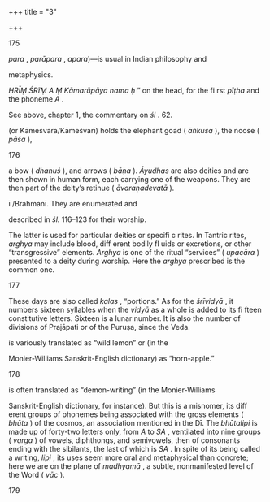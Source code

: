 +++
title = "3"

+++



[^1]: We have already seen *nyāsas* in chapters 1 and 2. It consists of the ritual placing \(or imposition\) of mantras on the body or on some support. It is done by uttering \(and/or evoking mentally\) a mantra while placing it where needed with a particular hand gesture, a *mudrā* . The eff ect of the placing is sometimes conceived of as extending pervasively on a whole part of the body; this is called a *vyāpakanyāsa* \(usually done with both hands; see chapter 2, note 2\). Such is the case here for the lines of the square that form the outer limit of the *śrīcakra.* For a thorough overview of the subject of *nyāsa* as expounded in Sanskrit texts, see A . Padoux ,* Tantric Mantras* \( London and New York : Routledge , 2011 \) , pp. 54–80. 



175

[^2]: The division of a category of subjects or objects into three groups—highest, middling, inferior \( *uttama* , *madhyama* , *adama* \) or supreme, supreme-nonsupreme, nonsupreme \( 

*para* , *parāpara* , *apara*\)—is usual in Indian philosophy and 

metaphysics. 



[^3]: The term *sādhaka* is seldom used in the YH, but only an adept who has received the *sādhaka* \(or *nirvāṇa* \) *dīkṣā* \(initiation\) has the formal capacity \( *adhikāra* \) to perform the ritual. The adept, here as in the preceding chapters, is therefore a *sādhaka.* 



[^4]: The planets \(called *graha* \) include, in addition to fourteen heavenly bodies, Sun, Moon, etc., Rahu and Ketu, which are two lunar nodes. *Grahas* , as their name shows \(it means “seizer”\), are powers that can magically “seize,” that is, infl uence, human beings. Diff erent sorts of demons or evil supernatural beings are also called *graha* . 



[^5]: The twenty-seven *nakṣatras* were already mentioned in chapter 2, *śl* . 58b–60a. 



[^6]: When considered as numbering seven, this group of Yoginīs includes Yākinī. 



[^7]: The episode is described in several Purāṇas. 



[^8]: The *pīṭhanyāsa* would thus be performed uttering a mantra such as “ *AI Ṃ *

*HRĪṂ ŚRīṂ A Ṃ Kāmarūpāya nama ḥ* ” on the head, for the fi rst *pīṭha* and the phoneme *A* . 



[^9]: The *siddhis* , supernatural powers, are also minor goddesses, Yoginīs. We therefore sometimes refer to them as Siddhis. Their number is not the same in all texts. Their list, however, usually begins with *aṇimā* , the power to be as small as an atom \( *aṇu* \). The usual number of *siddhis* is eight. They are *aṇimā* , *laghimā* \(to become light\), *garimā* \(to become heavy\), *mahimā*\(greatness\), *prāpti* \(to obtain what one wishes\), *prakāmya* \(to be irresistible\), *ī śitva* or *ī śitā* \(domination\), and *vaśitva* \(to subjugate\). To this canonical list is sometimes added *śānti* \(pacifi cation\) or even other ones, The Dī lists ten *siddhis* . See *śl.* 115. 

[^10]: This translates *vyāpakatvena* as “pervasively.” 

[^11]: The term *vyoman* designates the inner “space” of the mystical heart \(also called *kha* , a term that refers to the central void of the axle of a wheel and, by extension, the void of the heart\). It is therefore also the highest level of consciousness. There are sometimes several *vyomans* that are centers of the yogic body. 

See above, chapter 1, the commentary on *śl* . 62. 

[^12]: The Dī gives the names of these fourteen energies and the names of the series of twice ten \(Sarvasiddhipradā, Sarvajñā, . . . \) ones. We will meet them again later, starting at *śl* . 115. 

[^13]: The term used to mean southeast is *agni* , fi re, because Agni, the god of the sacrifi cial fi re, presides over this direction of space. 

[^14]: On the yogic imaginal body, see the introduction, above. 

[^15]: The so-called weapons \( *āyudha* \) are the objects that the deities hold in their hands. They are not always arms but diff erent tools or symbols. Tripurasundarī

\(or Kāmeśvara/Kāmeśvarī\) holds the elephant goad \( *āṅkuśa* \), the noose \( *pāśa* \), 

176



a bow \( *dhanuś* \), and arrows \( *bāṇa* \). *Āyudhas* are also deities and are then shown in human form, each carrying one of the weapons. They are then part of the deity’s retinue \( *āvaraṇadevatā* \). 

[^16]: These deities are often shown in “half-woman” \( *ardhanarī* \) form, both male and female, the male aspect forming the right half of the image, the female the left half. 

[^17]: Her mantra, the *śrīvidyā* , is similarly the *mūlamantra* of this tradition. 

[^18]: The *āvaraṇadevatā* , “surrounding deities,” are those forming the retinue of a main deity. They are usually disposed around her or him in concentric circles—a “mandalic” pattern, as one often says. 

[^19]: The number and the names of the Mātṛkās vary according to traditions and texts, the fi rst being often Brahm 

ī /Brahmanī. They are enumerated and 

described in *śl.* 116–123 for their worship. 

[^20]: The Dī explains: “that is to say, on the forehead.” 

[^21]: On the absolute as inseparably Light and Act of Consciousness, \( *prakāśavimarśamaya* \), see the Introduction. 

[^22]: A *bali* is a ritual off ering to a deity, notably, in a Śaiva context, to Yoginī, or to Baṭuka, and Kṣetrapāla, both often seen as forms of Bhairava. It may consist of food, various beverages, or ingredients. It sometimes includes an animal sacrifi ce. 

[^23]: The term “ray” \( *marīci* \), or “ray of consciousness” \( *cinmarīci* \), is used for the Yoginīs and also for the sense organs, which underlines the luminous and conscious character of these deities with which the sense organs are sometimes identifi ed. 

[^24]: *AU* is the central part of *SAU Ḥ* , the *bījamantra* of Parā, the supreme goddess of the Trika. 

[^25]: The secret place \( *guhya* \) is “the place between the anus and the male organ”\(the perineum\), says the Dī. By face \( *mukha* \), one is to understand the forehead. 

[^26]: The six *aṅgas* are, in fact, not the limbs \(which is the usual meaning of *aṅga* \) of a deity but attributes, perfections, or powers of a deity. They number six: *hr̥daya* \(heart\), *śiras* \(head\), *śikhā* \(tuft\), *kavaca* or *varman* \(cuirass\), *astra* \(weapon\), and *netra* \(eye\). They play a role in ritual, being imposed \( *nyāsa* \) by their mantras. 

[^27]: *Arghya* usually consists of water specially prepared, mixed with various substances, and accompanied by a mantra. One traditionally distinguishes between ordinary or common *arghya* \( *sāmānārghya* \) and special *arghya* \( *viśeṣārghya* \). 

The latter is used for particular deities or specifi c rites. In Tantric rites, *arghya* may include blood, diff erent bodily fl uids or excretions, or other “transgressive” elements. *Arghya* is one of the ritual “services” \( *upacāra* \) presented to a deity during worship. Here the *arghya* prescribed is the common one. 

[^28]: We have not found any information on these deities. 

[^29]: The composite phoneme *KṣA* is, as we have seen, often added to the forty-nine letters \(ending with the aspirate *HA* \) in order to have fifty letters. The so-called Vedic *Ḷ* is sometimes also added in order to have fifty-one letters. 



177

[^30]: The sequences of Sanskrit letters given here are not arbitrary; they follow the traditional grammatical order \(the *varṇasamāmnāya* \) of the Sanskrit alphabet. 

[^31]: The term *madya* may refer to diff erent alcoholic beverages, but when several dif-ferent terms are used, *madya* tends to designate wine \(made with grape juice\). 

[^32]: *Vauṣaṭ* is one of the exclamations, the *jātis* , added at the end of a mantra to adapt it to diff erent uses. *Jātis* are of Vedic origin. They are six in number: *nama ḥ* , *svāhā* , *vauṣaṭ* , *hūṁ* , *vaṣaṭ* , and *phaṭ* . 

[^33]: See YH 1.34. 

[^34]: In the Pratyabhijṇā system, the *ahantā* is the I-ness, the conscious perceiving subject, the state of being “I,” as opposed to all that constitutes the objectivity, the objective world, the “this-ness” \( *idantā* \). 

[^35]: This rather obscure list of elements includes all the “realities” \( *tattva* \), or principles, constituting the cosmic manifestation. Each of them is considered here as corresponding to a section of the *śrīcakra:* the fourfold inner organ corresponds to the central triangle; *avyakta* , *ahaṁkāra* , and the fi ve *tanmātra* to the eight-triangle *cakra* ; and so forth, down to the sixteen “evolutes” \( *buddhi* , *ahaṁkāra* , the senses, and the elements\) corresponding to the sixteen-petaled lotus. 

[^36]: We write “sacrifi ce” because the Sanskrit verb used here \(for metrical reasons\) is *yajet* . It refers, however, to the usual Tantric *pūjā* . 

[^37]: Many diff erent terms are used for ritual alcoholic beverages, the most usual being *hetu* and *kāraṇa* , which both mean “cause.” 

[^38]: There are sixteen when one adds to the fi fteen lunar days the *amāvasya* , the night when sun and moon are deemed to coincide and which is invisible. 

These days are also called *kalas* , “portions.” As for the *śrīvidyā* , it numbers sixteen syllables when the *vidyā* as a whole is added to its fi fteen constitutive letters. Sixteen is a lunar number. It is also the number of divisions of Prajāpati or of the Puruṣa, since the Veda. 

[^39]: A general rule in Tantric worship is that the aspect of the deity to be worshipped \(usually to be visualized\) is to be adapted to the aim of the ritual: a fearful form, for a “cruel” \( *krura* \) rite, a peaceful one for an appeasing one, and so forth, the shape, clothes, ornaments, color, etc., of the deity being diff erent in each case. 

[^40]: The term *matuluṅga* 

is variously translated as “wild lemon” or \(in the 

Monier-Williams Sanskrit-English dictionary\) as “horn-apple.” 

[^41]: In the traditional Sanskrit grammar, the “vowels” \( *svara* \) are considered male and active, as seeds \( *bīja* \), whereas the consonants \( *vyañjana* \) are deemed to be feminine and inactive by themselves; they are *yonis* \(wombs\). In the traditional Indian view, the role of the womb is passive, as a mere receptacle of the male seed. \(We put “vowels” in quotes because the sixteen *svaras* include two diphthongs and two accessory signs— *bindu* and *anusvara* —which are not grammatically vowels.\) 

178



[^42]: See our commentary on chapter 1, *śl* . 42, above. 

[^43]: A lunar month is made up of thirty lunar days; half of it \(waxing or decreasing\) lasts fi fteen lunar days, to which is traditionally added the *āmavasya* , the day of the new moon, which makes sixteen. 

[^44]: *Bhūtalipi* 

is often translated as “demon-writing” \(in the Monier-Williams 

Sanskrit-English dictionary, for instance\). But this is a misnomer, its diff erent groups of phonemes being associated with the gross elements \( *bhūta* \) of the cosmos, an association mentioned in the Dī. The *bhūtalipi* is made up of forty-two letters only, from *A* to *SA* , ventilated into nine groups \( *varga* \) of vowels, diphthongs, and semivowels, then of consonants ending with the sibilants, the last of which is *SA* . In spite of its being called a writing, *lipi* , its uses seem more oral and metaphysical than concrete; here we are on the plane of *madhyamā* , a subtle, nonmanifested level of the Word \( *vāc* \). 

[^45]: The names of the diff erent categories of Yoginīs of the Tripurā tradition are given above in the explanation of *śl* . 90 of this chapter. 

[^46]: On *bhāvanā* , see chapter 2, note 12 above. 

[^47]: This conception of *kula* will be seen again with stanza 168. 

[^48]: See chapter 1, *śl* . 41–43, and chapter 1, note 22. 

[^49]: On the fi ve conditions or states \( *avasthā* \) of the mind, from waking \( *jāgrat* \) to *turyātīta* , see chapter 1, *śl.* 49, above. 

[^50]: The Nityās as quoted in the YH number sixteen \(see *śl.* 112b–113a\). They include Nityā, Kāmeśvarī, and Bhagamālinī, mentioned here fi rst, followed by the thirteen others. 

[^51]: *RA* is traditionally the *bīja* of fi re \( *agnibīja* \), *LA* is that of water, etc 52 . On the notions of *pramātṛ* , *prameya* , and *pramāna* , see chapter 1, *śl* . 13, above. 

[^53]: *Māyā* often designates *HRĪṂ* . The *Ī* here is the *Ī* of the *śaktikūṭa.* 

[^54]: Other Tantric Śaiva texts give diff erent defi nitions of *turya* . 

[^55]: *Smaraṇa* \(or *smṛti* \) has an important role in nondualist shaivism, for, in joining the past to the present, it abolishes time. \(An analogous role is given to memory by Marcel Proust in *Time Regained* .\) 

[^56]: In Śaiva philosophy, remembrance or memory \( *smṛti* , *snaraṇa* \) is an important state of consciousness, since in remembrance, consciousness, turning back upon itself and desisting from the perception of new objects, recalls those previously perceived and rests within itself in a subtle state. Also, connecting time past with time present, memory transcends time and thus opens the way to the Absolute. 

[^57]: We have translated *mantrātmā* in this way, but *ātmā* does not, in fact, add anything to *ṇada* . *Rūpa* at the end of a word often does not convey any special meaning. 

[^58]: This refers to the curved shape of the letter *Ī* in *devanāgari* script. 

[^59]: In the commentary to YH 1.29–30. 



179

[^60]: The so-called *pañcamakāra* is a modern notion. Older texts mention as Tantric off erings only wine, meat, and sex \( *madya* , *māṁsa* , *mithuna* \), a triad, inciden-tally, already mentioned in Manu’s Laws as involving no fault \( *na doṣa ḥ* \). 

[^61]: *Naimittika* rites are obligatory; they must be performed, but not every day, only on particular occasions or at particular times of the year, such as the *parvans* , or in special cases, such as initiation \( *dīkṣā* \), rites of installation \( *pratiṣṭha* \) etc., and, of course, on the occasions mentioned here. 

[^62]: The traditional triad of knower, known, and knowledge, which is taken to refer to the totality of the world. 

[^63]: In Tantric texts, the category of *mumukṣu* includes women and children. 

